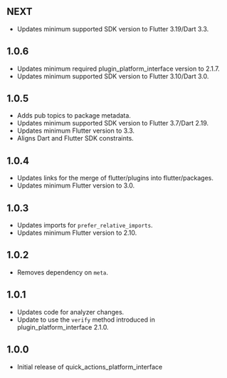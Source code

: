 ## NEXT

- Updates minimum supported SDK version to Flutter 3.19/Dart 3.3.

## 1.0.6

- Updates minimum required plugin_platform_interface version to 2.1.7.
- Updates minimum supported SDK version to Flutter 3.10/Dart 3.0.

## 1.0.5

- Adds pub topics to package metadata.
- Updates minimum supported SDK version to Flutter 3.7/Dart 2.19.
- Updates minimum Flutter version to 3.3.
- Aligns Dart and Flutter SDK constraints.

## 1.0.4

- Updates links for the merge of flutter/plugins into flutter/packages.
- Updates minimum Flutter version to 3.0.

## 1.0.3

- Updates imports for `prefer_relative_imports`.
- Updates minimum Flutter version to 2.10.

## 1.0.2

- Removes dependency on `meta`.

## 1.0.1

- Updates code for analyzer changes.
- Update to use the `verify` method introduced in plugin_platform_interface 2.1.0.

## 1.0.0

- Initial release of quick_actions_platform_interface
